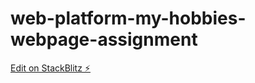 # web-platform-my-hobbies-webpage-assignment

[Edit on StackBlitz ⚡️](https://stackblitz.com/edit/web-platform-hxdiar)